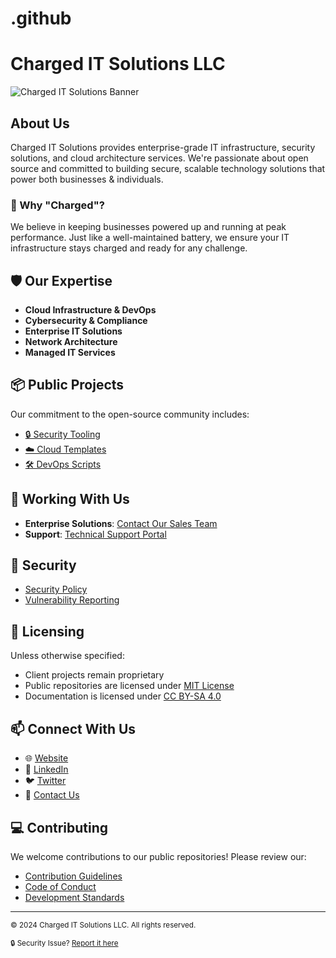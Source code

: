 # .github
# Charged IT Solutions LLC

![Charged IT Solutions Banner](/api/placeholder/1200/300)

## About Us

Charged IT Solutions provides enterprise-grade IT infrastructure, security solutions, and cloud architecture services. We're passionate about open source and committed to building secure, scalable technology solutions that power both businesses & individuals.

### 🔋 Why "Charged"?

We believe in keeping businesses powered up and running at peak performance. Just like a well-maintained battery, we ensure your IT infrastructure stays charged and ready for any challenge.

## 🛡️ Our Expertise

- **Cloud Infrastructure & DevOps**
- **Cybersecurity & Compliance**
- **Enterprise IT Solutions**
- **Network Architecture**
- **Managed IT Services**

## 📦 Public Projects

Our commitment to the open-source community includes:

- [🔒 Security Tooling](https://github.com/chargeditsolutionsllc/security-tools)
- [☁️ Cloud Templates](https://github.com/chargeditsolutionsllc/cloud-templates)
- [🛠️ DevOps Scripts](https://github.com/chargeditsolutionsllc/devops-scripts)

## 🤝 Working With Us

- **Enterprise Solutions**: [Contact Our Sales Team](mailto:sales@chargeditsolutions.com)
- **Support**: [Technical Support Portal](https://support.chargeditsolutions.com)

## 🔐 Security

- [Security Policy](/.github/SECURITY.md)
- [Vulnerability Reporting](https://chargeditsolutions.com/.well-known/security.txt)

## 📜 Licensing

Unless otherwise specified:
- Client projects remain proprietary
- Public repositories are licensed under [MIT License](LICENSE)
- Documentation is licensed under [CC BY-SA 4.0](LICENSE-DOCS)

## 📫 Connect With Us

- 🌐 [Website](https://chargeditsolutions.com)
- 💼 [LinkedIn](https://linkedin.com/company/chargeditsolutions)
- 🐦 [Twitter](https://twitter.com/chargeditsolutions)
- 📧 [Contact Us](mailto:hello@chargeditsolutions.com)

## 💻 Contributing

We welcome contributions to our public repositories! Please review our:

- [Contribution Guidelines](CONTRIBUTING.md)
- [Code of Conduct](CODE_OF_CONDUCT.md)
- [Development Standards](DEVELOPMENT.md)

---

<sub>© 2024 Charged IT Solutions LLC. All rights reserved.</sub>

<sub>🔒 Security Issue? [Report it here](https://chargeditsolutions.com/.well-known/security.txt)</sub>

